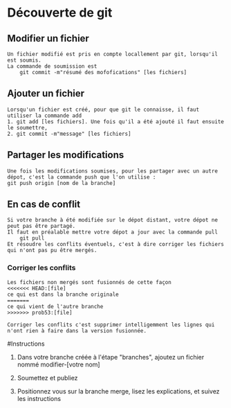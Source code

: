 # Découverte de git

## Modifier un fichier

	Un fichier modifié est pris en compte locallement par git, lorsqu'il est soumis.
	La commande de soumission est 
		git commit -m"résumé des mofofications" [les fichiers]
	
## Ajouter un fichier

	Lorsqu'un fichier est créé, pour que git le connaisse, il faut utiliser la commande add
	1. git add [les fichiers]. Une fois qu'il a été ajouté il faut ensuite le soumettre,
	2. git commit -m"message" [les fichiers]
	
## Partager les modifications

	Une fois les modifications soumises, pour les partager avec un autre dépot, c'est la commande push que l'on utilise :
	git push origin [nom de la branche]
	
## En cas de conflit
	
	Si votre branche à été modifiée sur le dépot distant, votre dépot ne peut pas être partagé. 
	Il faut en préalable mettre votre dépot a jour avec la commande pull
		git pull
	Et résoudre les conflits éventuels, c'est à dire corriger les fichiers qui n'ont pas pu être mergés.
	
### Corriger les conflits
	Les fichiers non mergés sont fusionnés de cette façon 
	<<<<<<< HEAD:[file]
	ce qui est dans la branche originale
	=======
	ce qui vient de l'autre branche
	>>>>>>> prob53:[file]
	
	Corriger les conflits c'est supprimer intelligemment les lignes qui n'ont rien à faire dans la version fusionnée.

#Instructions

1. Dans votre branche créée à l'étape "branches", ajoutez un fichier nommé 
		modifier-[votre nom]
2. Soumettez et publiez

3. Positionnez vous sur la branche merge, lisez les explications, et suivez les instructions

	
	
